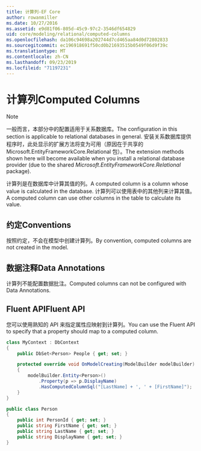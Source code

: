 ```yaml
---
title: 计算列-EF Core
author: rowanmiller
ms.date: 10/27/2016
ms.assetid: e9d81f06-805d-45c9-97c2-3546df654829
uid: core/modeling/relational/computed-columns
ms.openlocfilehash: da106c94698a202744d7cd465aa84d0d72802833
ms.sourcegitcommit: ec196918691f50cd0b21693515b0549f06d9f39c
ms.translationtype: MT
ms.contentlocale: zh-CN
ms.lasthandoff: 09/23/2019
ms.locfileid: "71197231"
---
```

# <a name="computed-columns"></a><span data-ttu-id="96a6e-102">计算列</span><span class="sxs-lookup"><span data-stu-id="96a6e-102">Computed Columns</span></span>

> [!NOTE]  
> <span data-ttu-id="96a6e-103">一般而言，本部分中的配置适用于关系数据库。</span><span class="sxs-lookup"><span data-stu-id="96a6e-103">The configuration in this section is applicable to relational databases in general.</span></span> <span data-ttu-id="96a6e-104">安装关系数据库提供程序时，此处显示的扩展方法将变为可用（原因在于共享的 Microsoft.EntityFrameworkCore.Relational 包）。</span><span class="sxs-lookup"><span data-stu-id="96a6e-104">The extension methods shown here will become available when you install a relational database provider (due to the shared *Microsoft.EntityFrameworkCore.Relational* package).</span></span>

<span data-ttu-id="96a6e-105">计算列是在数据库中计算其值的列。</span><span class="sxs-lookup"><span data-stu-id="96a6e-105">A computed column is a column whose value is calculated in the database.</span></span> <span data-ttu-id="96a6e-106">计算列可以使用表中的其他列来计算其值。</span><span class="sxs-lookup"><span data-stu-id="96a6e-106">A computed column can use other columns in the table to calculate its value.</span></span>

## <a name="conventions"></a><span data-ttu-id="96a6e-107">约定</span><span class="sxs-lookup"><span data-stu-id="96a6e-107">Conventions</span></span>

<span data-ttu-id="96a6e-108">按照约定，不会在模型中创建计算列。</span><span class="sxs-lookup"><span data-stu-id="96a6e-108">By convention, computed columns are not created in the model.</span></span>

## <a name="data-annotations"></a><span data-ttu-id="96a6e-109">数据注释</span><span class="sxs-lookup"><span data-stu-id="96a6e-109">Data Annotations</span></span>

<span data-ttu-id="96a6e-110">计算列不能配置数据批注。</span><span class="sxs-lookup"><span data-stu-id="96a6e-110">Computed columns can not be configured with Data Annotations.</span></span>

## <a name="fluent-api"></a><span data-ttu-id="96a6e-111">Fluent API</span><span class="sxs-lookup"><span data-stu-id="96a6e-111">Fluent API</span></span>

<span data-ttu-id="96a6e-112">您可以使用熟知的 API 来指定属性应映射到计算列。</span><span class="sxs-lookup"><span data-stu-id="96a6e-112">You can use the Fluent API to specify that a property should map to a computed column.</span></span>

<!-- [!code-csharp[Main](samples/core/relational/Modeling/FluentAPI/Relational/ComputedColumn.cs?highlight=9)] -->
``` csharp
class MyContext : DbContext
{
    public DbSet<Person> People { get; set; }

    protected override void OnModelCreating(ModelBuilder modelBuilder)
    {
        modelBuilder.Entity<Person>()
            .Property(p => p.DisplayName)
            .HasComputedColumnSql("[LastName] + ', ' + [FirstName]");
    }
}

public class Person
{
    public int PersonId { get; set; }
    public string FirstName { get; set; }
    public string LastName { get; set; }
    public string DisplayName { get; set; }
}
```
